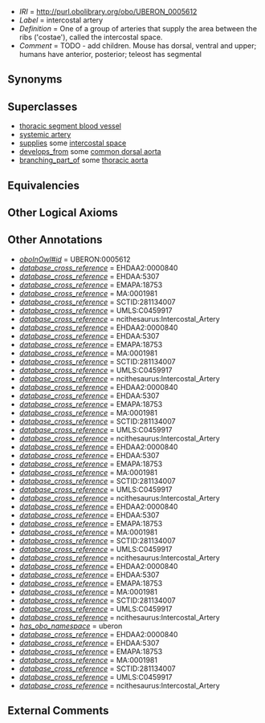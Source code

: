  * *IRI* = http://purl.obolibrary.org/obo/UBERON_0005612
 * *Label* = intercostal artery
 * *Definition* = One of a group of arteries that supply the area between the ribs ('costae'), called the intercostal space.
 * *Comment* = TODO - add children. Mouse has dorsal, ventral and upper; humans have anterior, posterior; teleost has segmental

## Synonyms


## Superclasses

 * [thoracic segment blood vessel](../../UBERON/34/UBERON_0003834.md)
 * [systemic artery](../../UBERON/73/UBERON_0004573.md)
 * [supplies](../../FMA/03/FMA_86003.md) some [intercostal space](../../UBERON/98/UBERON_0012198.md)
 * [develops_from](../../RO/02/RO_0002202.md) some [common dorsal aorta](../../UBERON/99/UBERON_0005599.md)
 * [branching_part_of](../../RO/80/RO_0002380.md) some [thoracic aorta](../../UBERON/15/UBERON_0001515.md)

## Equivalencies


## Other Logical Axioms


## Other Annotations

 * *[oboInOwl#id](../../id/oboInOwl#id.md)* = UBERON:0005612
 * *[database_cross_reference](../../ef/oboInOwl#hasDbXref.md)* = EHDAA2:0000840
 * *[database_cross_reference](../../ef/oboInOwl#hasDbXref.md)* = EHDAA:5307
 * *[database_cross_reference](../../ef/oboInOwl#hasDbXref.md)* = EMAPA:18753
 * *[database_cross_reference](../../ef/oboInOwl#hasDbXref.md)* = MA:0001981
 * *[database_cross_reference](../../ef/oboInOwl#hasDbXref.md)* = SCTID:281134007
 * *[database_cross_reference](../../ef/oboInOwl#hasDbXref.md)* = UMLS:C0459917
 * *[database_cross_reference](../../ef/oboInOwl#hasDbXref.md)* = ncithesaurus:Intercostal_Artery
 * *[database_cross_reference](../../ef/oboInOwl#hasDbXref.md)* = EHDAA2:0000840
 * *[database_cross_reference](../../ef/oboInOwl#hasDbXref.md)* = EHDAA:5307
 * *[database_cross_reference](../../ef/oboInOwl#hasDbXref.md)* = EMAPA:18753
 * *[database_cross_reference](../../ef/oboInOwl#hasDbXref.md)* = MA:0001981
 * *[database_cross_reference](../../ef/oboInOwl#hasDbXref.md)* = SCTID:281134007
 * *[database_cross_reference](../../ef/oboInOwl#hasDbXref.md)* = UMLS:C0459917
 * *[database_cross_reference](../../ef/oboInOwl#hasDbXref.md)* = ncithesaurus:Intercostal_Artery
 * *[database_cross_reference](../../ef/oboInOwl#hasDbXref.md)* = EHDAA2:0000840
 * *[database_cross_reference](../../ef/oboInOwl#hasDbXref.md)* = EHDAA:5307
 * *[database_cross_reference](../../ef/oboInOwl#hasDbXref.md)* = EMAPA:18753
 * *[database_cross_reference](../../ef/oboInOwl#hasDbXref.md)* = MA:0001981
 * *[database_cross_reference](../../ef/oboInOwl#hasDbXref.md)* = SCTID:281134007
 * *[database_cross_reference](../../ef/oboInOwl#hasDbXref.md)* = UMLS:C0459917
 * *[database_cross_reference](../../ef/oboInOwl#hasDbXref.md)* = ncithesaurus:Intercostal_Artery
 * *[database_cross_reference](../../ef/oboInOwl#hasDbXref.md)* = EHDAA2:0000840
 * *[database_cross_reference](../../ef/oboInOwl#hasDbXref.md)* = EHDAA:5307
 * *[database_cross_reference](../../ef/oboInOwl#hasDbXref.md)* = EMAPA:18753
 * *[database_cross_reference](../../ef/oboInOwl#hasDbXref.md)* = MA:0001981
 * *[database_cross_reference](../../ef/oboInOwl#hasDbXref.md)* = SCTID:281134007
 * *[database_cross_reference](../../ef/oboInOwl#hasDbXref.md)* = UMLS:C0459917
 * *[database_cross_reference](../../ef/oboInOwl#hasDbXref.md)* = ncithesaurus:Intercostal_Artery
 * *[database_cross_reference](../../ef/oboInOwl#hasDbXref.md)* = EHDAA2:0000840
 * *[database_cross_reference](../../ef/oboInOwl#hasDbXref.md)* = EHDAA:5307
 * *[database_cross_reference](../../ef/oboInOwl#hasDbXref.md)* = EMAPA:18753
 * *[database_cross_reference](../../ef/oboInOwl#hasDbXref.md)* = MA:0001981
 * *[database_cross_reference](../../ef/oboInOwl#hasDbXref.md)* = SCTID:281134007
 * *[database_cross_reference](../../ef/oboInOwl#hasDbXref.md)* = UMLS:C0459917
 * *[database_cross_reference](../../ef/oboInOwl#hasDbXref.md)* = ncithesaurus:Intercostal_Artery
 * *[database_cross_reference](../../ef/oboInOwl#hasDbXref.md)* = EHDAA2:0000840
 * *[database_cross_reference](../../ef/oboInOwl#hasDbXref.md)* = EHDAA:5307
 * *[database_cross_reference](../../ef/oboInOwl#hasDbXref.md)* = EMAPA:18753
 * *[database_cross_reference](../../ef/oboInOwl#hasDbXref.md)* = MA:0001981
 * *[database_cross_reference](../../ef/oboInOwl#hasDbXref.md)* = SCTID:281134007
 * *[database_cross_reference](../../ef/oboInOwl#hasDbXref.md)* = UMLS:C0459917
 * *[database_cross_reference](../../ef/oboInOwl#hasDbXref.md)* = ncithesaurus:Intercostal_Artery
 * *[has_obo_namespace](../../ce/oboInOwl#hasOBONamespace.md)* = uberon
 * *[database_cross_reference](../../ef/oboInOwl#hasDbXref.md)* = EHDAA2:0000840
 * *[database_cross_reference](../../ef/oboInOwl#hasDbXref.md)* = EHDAA:5307
 * *[database_cross_reference](../../ef/oboInOwl#hasDbXref.md)* = EMAPA:18753
 * *[database_cross_reference](../../ef/oboInOwl#hasDbXref.md)* = MA:0001981
 * *[database_cross_reference](../../ef/oboInOwl#hasDbXref.md)* = SCTID:281134007
 * *[database_cross_reference](../../ef/oboInOwl#hasDbXref.md)* = UMLS:C0459917
 * *[database_cross_reference](../../ef/oboInOwl#hasDbXref.md)* = ncithesaurus:Intercostal_Artery

## External Comments

